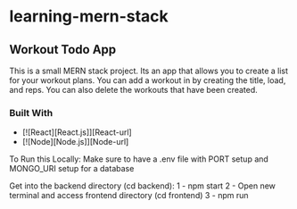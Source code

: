 # learning-mern-stack

## Workout Todo App

This is a small MERN stack project.
Its an app that allows you to create a list for your workout plans. You can add a workout in by creating the title, load, and reps. You can also delete the workouts that have been created.

### Built With

- [![React][React.js]][React-url]
- [![Node][Node.js]][Node-url]

To Run this Locally:
Make sure to have a .env file with PORT setup and MONGO_URI setup for a database

Get into the backend directory (cd backend):
1 - npm start
2 - Open new terminal and access frontend directory (cd frontend)
3 - npm run
